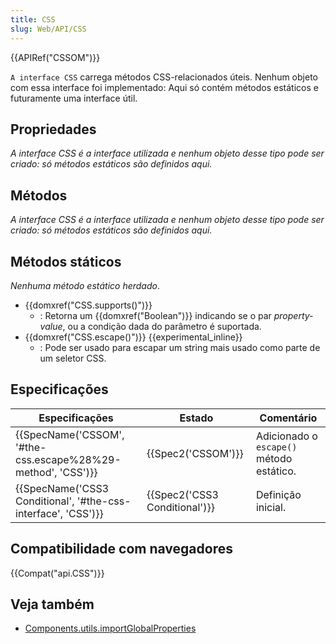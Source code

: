 ```yaml
---
title: CSS
slug: Web/API/CSS
---
```

{{APIRef("CSSOM")}}

`A interface CSS` carrega métodos CSS-relacionados úteis. Nenhum objeto com essa interface foi implementado: Aqui só contém métodos estáticos e futuramente uma interface útil.

## Propriedades

_A interface CSS é a interface utilizada e nenhum objeto desse tipo pode ser criado: só métodos estáticos são definidos aqui._

## Métodos

_A interface CSS é a interface utilizada e nenhum objeto desse tipo pode ser criado: só métodos estáticos são definidos aqui._

## Métodos státicos

_Nenhuma método estático herdado_.

- {{domxref("CSS.supports()")}}
  - : Retorna um {{domxref("Boolean")}} indicando se o par _property-value_, ou a condição dada do parâmetro é suportada.
- {{domxref("CSS.escape()")}} {{experimental_inline}}
  - : Pode ser usado para escapar um string mais usado como parte de um seletor CSS.

## Especificações

| Especificações                                                                   | Estado                                   | Comentário                               |
| -------------------------------------------------------------------------------- | ---------------------------------------- | ---------------------------------------- |
| {{SpecName('CSSOM', '#the-css.escape%28%29-method', 'CSS')}} | {{Spec2('CSSOM')}}                 | Adicionado o `escape()` método estático. |
| {{SpecName('CSS3 Conditional', '#the-css-interface', 'CSS')}} | {{Spec2('CSS3 Conditional')}} | Definição inicial.                       |

## Compatibilidade com navegadores

{{Compat("api.CSS")}}

## Veja também

- [Components.utils.importGlobalProperties](/pt-BR/docs/Components.utils.importGlobalProperties)
